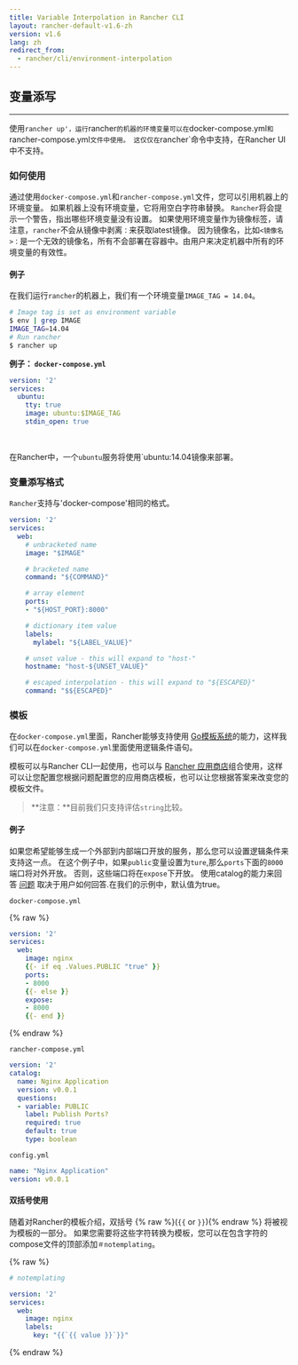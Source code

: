 ```yaml
---
title: Variable Interpolation in Rancher CLI
layout: rancher-default-v1.6-zh
version: v1.6
lang: zh
redirect_from:
  - rancher/cli/environment-interpolation
---
```


## 变量添写
---

使用`rancher up'，运行`rancher`的机器的环境变量可以在`docker-compose.yml`和`rancher-compose.yml`文件中使用。 这仅仅在`rancher`命令中支持，在Rancher UI中不支持。

### 如何使用

通过使用`docker-compose.yml`和`rancher-compose.yml`文件，您可以引用机器上的环境变量。 如果机器上没有环境变量，它将用空白字符串替换。 `Rancher`将会提示一个警告，指出哪些环境变量没有设置。 如果使用环境变量作为镜像标签，请注意，`rancher`不会从镜像中剥离`：`来获取latest镜像。 因为镜像名，比如`<镜像名>：`是一个无效的镜像名，所有不会部署在容器中。由用户来决定机器中所有的环境变量的有效性。

#### 例子

在我们运行`rancher`的机器上，我们有一个环境变量`IMAGE_TAG = 14.04`。

```bash
# Image tag is set as environment variable
$ env | grep IMAGE
IMAGE_TAG=14.04
# Run rancher
$ rancher up
```

**例子： `docker-compose.yml`**

```yaml
version: '2'
services:
  ubuntu:
    tty: true
    image: ubuntu:$IMAGE_TAG
    stdin_open: true
```

<br>

在Rancher中，一个`ubuntu`服务将使用`ubuntu:14.04镜像来部署。

### 变量添写格式

`Rancher`支持与'docker-compose'相同的格式。

```yaml
version: '2'
services:
  web:
    # unbracketed name
    image: "$IMAGE"

    # bracketed name
    command: "${COMMAND}"

    # array element
    ports:
    - "${HOST_PORT}:8000"

    # dictionary item value
    labels:
      mylabel: "${LABEL_VALUE}"

    # unset value - this will expand to "host-"
    hostname: "host-${UNSET_VALUE}"

    # escaped interpolation - this will expand to "${ESCAPED}"
    command: "$${ESCAPED}"
```

### 模板

在`docker-compose.yml`里面，Rancher能够支持使用 [Go模板系统](https://golang.org/pkg/text/template/)的能力，这样我们可以在`docker-compose.yml`里面使用逻辑条件语句。


模板可以与Rancher CLI一起使用，也可以与 [Rancher 应用商店]({{site.baseurl}}/rancher/{{page.version}}/{{page.lang}}/catalog/)组合使用，这样可以让您配置您根据问题配置您的应用商店模板，也可以让您根据答案来改变您的模板文件。

> **注意：**目前我们只支持评估`string`比较。

#### 例子

如果您希望能够生成一个外部到内部端口开放的服务，那么您可以设置逻辑条件来支持这一点。 在这个例子中，如果`public`变量设置为`ture`,那么`ports`下面的`8000`端口将对外开放。 否则，这些端口将在`expose`下开放。 使用catalog的能力来回答 [问题]({{site.baseurl}}/rancher/{{page.version}}/{{page.lang}}/catalog/#questions-in-the-rancher-composeyml) 取决于用户如何回答.在我们的示例中，默认值为true。

`docker-compose.yml`

{% raw %}
```yaml
version: '2'
services:
  web:
    image: nginx
    {{- if eq .Values.PUBLIC "true" }}
    ports:
    - 8000
    {{- else }}
    expose:
    - 8000
    {{- end }}
```
{% endraw %}

`rancher-compose.yml`

```yaml
version: '2'
catalog:
  name: Nginx Application
  version: v0.0.1
  questions:
  - variable: PUBLIC
    label: Publish Ports?
    required: true
    default: true
    type: boolean
```

`config.yml`

```yaml
name: "Nginx Application"
version: v0.0.1
```

#### 双括号使用

随着对Rancher的模板介绍，双括号 {% raw %}(`{{` or `}}`){% endraw %} 将被视为模板的一部分。 如果您需要将这些字符转换为模板，您可以在包含字符的compose文件的顶部添加`＃notemplating`。

{% raw %}
```yaml
# notemplating

version: '2'
services:
  web:
    image: nginx
    labels:
      key: "{{`{{ value }}`}}"
```
{% endraw %}

